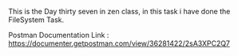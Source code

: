 This is the Day thirty seven in zen class, in this task i have done the FileSystem Task.

Postman Documentation Link : https://documenter.getpostman.com/view/36281422/2sA3XPC2Q7
